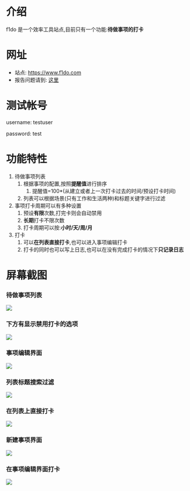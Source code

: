 # 介绍

f1do 是一个效率工具站点,目前只有一个功能:**待做事项的打卡**

# 网址

- 站点: https://www.f1do.com
- 报告问题请到: [这里](https://github.com/zhangchunlin/f1do.com/issues)



# 测试帐号

username: testuser

password: test

# 功能特性

1. 待做事项列表
   1. 根据事项的配置,按照**提醒值**进行排序
      1. 提醒值=100*(从建立或者上一次打卡过去的时间/预设打卡时间)
   2. 列表可以根据场景(只有工作和生活两种)和标题关键字进行过滤
2. 事项打卡周期可以有多种设置
   1. 预设**有限**次数,打完卡则会自动禁用
   2. **长期**打卡不限次数
   3. 打卡周期可以按:**小时/天/周/月**
3. 打卡
   1. 可以**在列表直接打卡**,也可以进入事项编辑打卡
   2. 打卡的同时也可以写上日志,也可以在没有完成打卡的情况下**只记录日志**

# 屏幕截图

### 待做事项列表

![](screenshots/Screenshot01.png)

### 下方有显示禁用打卡的选项

![](screenshots/Screenshot02.png)

### 事项编辑界面

![](screenshots/Screenshot03.png)

### 列表标题搜索过滤

![](screenshots/Screenshot04.png)

### 在列表上直接打卡

![](screenshots/Screenshot05.png)

### 新建事项界面

![](screenshots/Screenshot06.png)

### 在事项编辑界面打卡

![](screenshots/Screenshot07.png)